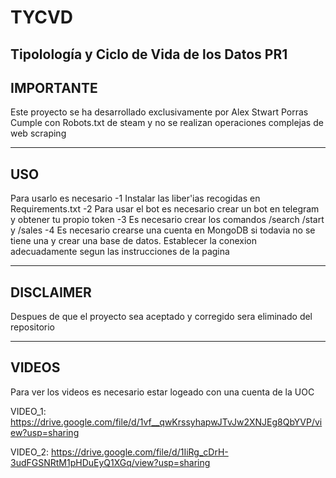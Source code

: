 # TYCVD
Tipolología y Ciclo de Vida de los Datos PR1
------------------------
IMPORTANTE
------------------------
Este proyecto se ha desarrollado exclusivamente por Alex Stwart Porras
Cumple con Robots.txt de steam y no se realizan operaciones complejas de 
web scraping

----------------
USO
----------------

Para usarlo es necesario
-1 Instalar las liber'ias recogidas en Requirements.txt
-2 Para usar el bot es necesario crear un bot en telegram y obtener tu propio token
-3 Es necesario crear los comandos /search /start y /sales
-4 Es necesario crearse una cuenta en MongoDB si todavia no se tiene una y crear 
una base de datos. Establecer la conexion adecuadamente segun las instrucciones de la
pagina


--------------------
DISCLAIMER
-------------------

Despues de que el proyecto sea aceptado y corregido sera eliminado del repositorio


--------------------
VIDEOS
--------------------

Para ver los videos es necesario estar logeado con una cuenta de la UOC

VIDEO_1: https://drive.google.com/file/d/1vf__qwKrssyhapwJTvJw2XNJEg8QbYVP/view?usp=sharing

VIDEO_2: https://drive.google.com/file/d/1IiRg_cDrH-3udFGSNRtM1pHDuEyQ1XGq/view?usp=sharing
